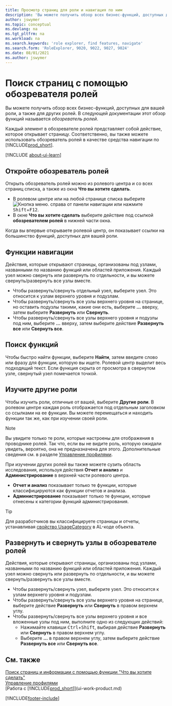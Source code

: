 ```yaml
---
title: Просмотр страниц для роли и навигация по ним
description: 'Вы можете получить обзор всех бизнес-функций, доступных для вашей роли, а также для других ролей, с помощью обозревателя ролей.'
author: jswymer
ms.topic: conceptual
ms.devlang: na
ms.tgt_pltfrm: na
ms.workload: na
ms.search.keywords: 'role explorer, find features, navigate'
ms.search.form: 'RoleExplorer, 9020, 9022, 9027, 9024'
ms.date: 08/01/2021
ms.author: jswymer
---
```


# <a name="finding-pages-with-the-role-explorer" />Поиск страниц с помощью обозревателя ролей

Вы можете получить обзор всех бизнес-функций, доступных для вашей роли, а также для других ролей. В следующей документации этот обзор функций называется *обозреватель ролей*.

Каждый элемент в обозревателе ролей представляет собой действие, которое открывает страницу. Соответственно, вы также можете использовать обозреватель ролей в качестве средства навигации по [!INCLUDE[prod_short](includes/prod_short.md)].

[!INCLUDE [about-ui-learn](includes/about-ui-learn.md)]

## <a name="open-the-role-explorer" />Откройте обозреватель ролей

Открыть обозреватель ролей можно из ролевого центра и со всех страниц списка, а также из окна **Что вы хотите сделать**.

- В ролевом центре или на любой странице списка выберите ![Кнопка меню.](media/ui_menu_button.png "Кнопка меню") справа от панели навигации или нажмите <kbd>Shift</kbd>+<kbd>F12</kbd>.
- В окне **Что вы хотите сделать** выберите действие под ссылкой **обозревателем ролей** в нижней части окна.

Когда вы впервые открываете ролевой центр, он показывает ссылки на большинство функций, доступных для вашей роли.

## <a name="navigate-features" />Функции навигации

Действия, которые открывают страницы, организованы под узлами, названными по названию функций или областей приложения. Каждый узел можно свернуть или развернуть по отдельности, и вы можете свернуть/развернуть все узлы вместе.

- Чтобы развернуть/свернуть отдельный узел, выберите узел. Это относится к узлам верхнего уровня и подузлам.
- Чтобы развернуть/свернуть все узлы верхнего уровня на странице, но оставить подузлы такими, какие они есть, выберите **...** вверху, затем выберите **Развернуть** или **Свернуть**.
- Чтобы развернуть/свернуть все узлы верхнего уровня и подузлы под ним, выберите **...** вверху, затем выберите действие **Развернуть все** или **Свернуть все**.

## <a name="search-for-features" />Поиск функций

Чтобы быстро найти функции, выберите **Найти**, затем введите слово или фразу для функции, которую вы ищете. Ролевой центр выделит весь подходящий текст. Если функция скрыта от просмотра в свернутом узле, свернутый узел помечается точкой. 

## <a name="explore-other-roles" />Изучите другие роли

Чтобы изучить роли, отличные от вашей, выберите **Другие роли**. В ролевом центре каждая роль отображается под отдельным заголовком со ссылками на ее функции. Вы можете перемещаться и находить функции так же, как при изучении своей роли.

> [!NOTE]
> Вы увидите только те роли, которые настроены для отображения в проводнике ролей. Так что, если вы не видите роль, которую ожидали увидеть, вероятно, она не предназначена для этого. Дополнительные сведения см. в разделе [Управление профилями](admin-users-profiles-roles.md). 

При изучении других ролей вы также можете сузить область исследования, используя действия **Отчет и анализ** и **Администрирование** в верхней части ролевого центра.

- **Отчет и анализ** показывает только те функции, которые классифицируются как функции отчетов и анализа.
- **Администрирование** показывает только те функции, которые отнесены к категории функций администрирования.

> [!TIP]
> Для разработчиков вы классифицируете страницы и отчеты, устанавливая [свойство UsageCategory](/dynamics365/business-central/dev-itpro/developer/properties/devenv-usagecategory-property) в AL-коде объекта.
<!--
 
## <a name="role-explorer-actions" />Role explorer actions

There a several actions along the top of the role explorer to help you locate features of your role and other roles.

|Action|Description|
|------|------|
|**All**|Shows all features that are related to the role.|
|**Find**|Lets you enter a word or phrase to quickly locate feature names that match.|
|**Explore more roles**|All business features that are available for all roles including your own. When exploring all roles, the other actions work the same way, except for all roles shown. **NOTE:** You will only see roles that are set up to show in role explorer. For more information, see [Manage Profiles](admin-users-profiles-roles.md).  |
|**Report & Analysis**|This action Shows only those features that are categorized as reports and analysis features.|
|**Administration**|Shows only those features that are categorized as administration features.|



<!--
Choose the **Find** action at the top of the role explorer to quickly locate feature names that contain a certain term.

Choose the **Explore more roles** action at the top of the role explorer to get an overview of all business features that are available for all roles including your own.

> [!NOTE]
> Only Role Center actions for profiles where the **Show in Role Explorer** check box is selected will appear on the extended version of the role explorer (shown with the **Explore more roles** action). For more information, see [Manage Profiles](admin-users-profiles-roles.md).
-->

## <a name="expand-and-collapse-nodes-on-the-role-explorer" />Развернуть и свернуть узлы в обозревателе ролей

Действия, которые открывают страницы, организованы под узлами, названными по названию функций или областей приложения. Каждый узел можно свернуть или развернуть по отдельности, и вы можете свернуть/развернуть все узлы вместе.

- Чтобы развернуть/свернуть узел, выберите узел. Это относится к узлам верхнего уровня и подузлам.
- Чтобы развернуть/свернуть все узлы верхнего уровня на странице, выберите действие **Развернуть** или **Свернуть** в правом верхнем углу.
- Чтобы развернуть/свернуть все узлы верхнего уровня и все вложенные узлы под ним, выполните одно из следующих действий:
  - Нажимайте клавиши <kbd>Ctrl</kbd>+<kbd>Shift</kbd>, выбирая действие **Развернуть** или **Свернуть** в правом верхнем углу.
  - Выберите **...** в правом верхнем углу, затем выберите действие **Развернуть все** или **Свернуть все**.

## <a name="see-also" />См. также
[Поиск страниц и информации с помощью функции "Что вы хотите сделать"](ui-search.md)  
[Управление профилями](admin-users-profiles-roles.md)  
[Работа с [!INCLUDE[prod_short](includes/prod_short.md)]](ui-work-product.md)  

[!INCLUDE[footer-include](includes/footer-banner.md)]
